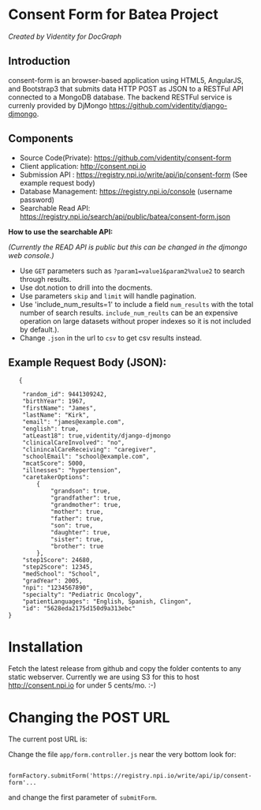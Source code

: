 Consent Form for Batea Project
==============================

*Created by Videntity for DocGraph*

Introduction
------------

consent-form is an browser-based application using HTML5, AngularJS, and Bootstrap3  that submits data HTTP POST as JSON to a RESTFul API connected to a MongoDB database.  The backend RESTFul service is currenly provided by DjMongo https://github.com/videntity/django-djmongo.


Components
-----------

* Source Code(Private): https://github.com/videntity/consent-form
* Client application: http://consent.npi.io
* Submission API : https://registry.npi.io/write/api/ip/consent-form (See example request body)
* Database Management: https://registry.npi.io/console (username password)
* Searchable Read API: https://registry.npi.io/search/api/public/batea/consent-form.json 



**How to use the searchable API:** 

*(Currently the READ API is public but this can be changed in the djmongo web console.)*

* Use `GET` parameters such as `?param1=value1&param2%value2` to search through results. 
* Use dot.notion to drill into the docments. 
* Use parameters `skip` and `limit` will handle pagination. 
* Use 'include_num_results=1' to include a field `num_results` with the total number of search results. `include_num_reults` can be an expensive operation on large datasets without proper indexes so it is not included by default.). 
* Change `.json` in the url to `csv` to get csv results instead.


Example Request Body (JSON):
----------------------------

       {

        "random_id": 9441309242,
        "birthYear": 1967,
        "firstName": "James",
        "lastName": "Kirk",
        "email": "james@example.com",
        "english": true,
        "atLeast18": true,videntity/django-djmongo
        "clinicalCareInvolved": "no",
        "clinincalCareReceiving": "caregiver",
        "schoolEmail": "school@example.com",
        "mcatScore": 5000,
        "illnesses": "hypertension",
        "caretakerOptions":
            {
                "grandson": true,
                "grandfather": true,
                "grandmother": true,
                "mother": true,
                "father": true,
                "son": true,
                "daughter": true,
                "sister": true,
                "brother": true
            },
        "step1Score": 24680,
        "step2Score": 12345,
        "medSchool": "School",
        "gradYear": 2005,
        "npi": "1234567890",
        "specialty": "Pediatric Oncology",
        "patientLanguages": "English, Spanish, Clingon",
        "id": "5628eda2175d150d9a313ebc"
    }




Installation
============

Fetch the latest release from github and copy the folder contents to any static webserver.  Currently we are using S3 for this to host http://consent.npi.io for under 5 cents/mo. :-)


Changing the POST URL
=====================
The current post URL is:

Change the file `app/form.controller.js` near the very bottom look for:


      formFactory.submitForm('https://registry.npi.io/write/api/ip/consent-form'...

and change the first parameter of `submitForm`.

